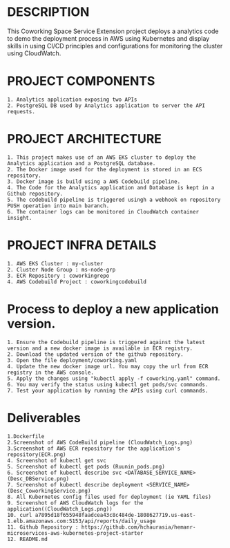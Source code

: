 # DESCRIPTION
This Coworking Space Service Extension project deploys a analytics code to demo the deployment process in AWS using Kubernetes and display skills in using CI/CD principles and configurations for monitoring the cluster using CloudWatch.

# PROJECT COMPONENTS 
    1. Analytics application exposing two APIs
    2. PostgreSQL DB used by Analytics application to server the API requests.

# PROJECT ARCHITECTURE
    1. This project makes use of an AWS EKS cluster to deploy the Analytics application and a PostgreSQL database. 
    2. The Docker image used for the deployment is stored in an ECS repository.
    3. Docker image is build using a AWS Codebuild pipeline.
    4. The Code for the Analytics application and Database is kept in a Github repository.
    5. The codebuild pipeline is triggered usingh a webhook on repository PUSH operation into main baranch.
    6. The container logs can be monitored in CloudWatch container insight.

# PROJECT INFRA DETAILS
    1. AWS EKS Cluster : my-cluster
    2. Cluster Node Group : ms-node-grp
    3. ECR Repository : coworkingrepo
    4. AWS Codebuild Project : coworkingcodebuild
    

# Process to deploy a new application version.
    1. Ensure the Codebuild pipeline is triggered against the latest version and a new docker image is available in ECR registry.
    2. Download the updated version of the github repository.
    3. Open the file deployment/coworking.yaml
    4. Update the new docker image url. You may copy the url from ECR registry in the AWS console.
    5. Apply the changes using "kubectl apply -f coworking.yaml" command.
    6. You may verify the status using kubectl get pods/svc commands.
    7. Test your application by running the APIs using curl commands.
# Deliverables
    1.Dockerfile 
    2.Screenshot of AWS CodeBuild pipeline (CloudWatch_Logs.png)
    3.Screenshot of AWS ECR repository for the application's repository(ECR.png)
    4. Screenshot of kubectl get svc
    5. Screenshot of kubectl get pods (Ruunin_pods.png)
    6. Screenshot of kubectl describe svc <DATABASE_SERVICE_NAME> (Desc_DBService.png)
    7. Screenshot of kubectl describe deployment <SERVICE_NAME> (Desc_CoworkingService.png)
    8. All Kubernetes config files used for deployment (ie YAML files)
    9. Screenshot of AWS CloudWatch logs for the application((CloudWatch_Logs.png))
    10. curl a7895d18f655948faadcea43c8c484de-1808627719.us-east-1.elb.amazonaws.com:5153/api/reports/daily_usage
    11. Github Repository : https://github.com/hchaurasia/hemanr-microservices-aws-kubernetes-project-starter
    12. README.md 
